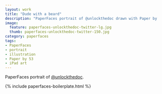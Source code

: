 ```yaml
---
layout: work
title: "Dude with a beard"
description: "PaperFaces portrait of @unlockthedoc drawn with Paper by 53 on an iPad."
image: 
  feature: paperfaces-unlockthedoc-twitter-lg.jpg
  thumb: paperfaces-unlockthedoc-twitter-150.jpg
category: paperfaces
tags: 
- PaperFaces
- portrait
- illustration
- Paper by 53
- iPad art
---
```


PaperFaces portrait of [@unlockthedoc](http://twitter.com/unlockthedoc).

{% include paperfaces-boilerplate.html %}